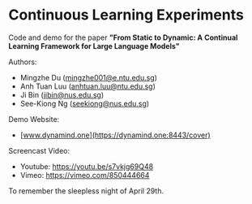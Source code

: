 # Continuous Learning Experiments

Code and demo for the paper **"From Static to Dynamic: A Continual Learning Framework for Large Language Models"**

Authors: 
- Mingzhe Du (mingzhe001@e.ntu.edu.sg)
- Anh Tuan Luu (anhtuan.luu@ntu.edu.sg)
- Ji Bin (jibin@nus.edu.sg)
- See-Kiong Ng (seekiong@nus.edu.sg)


Demo Website:
- [www.dynamind.one](https://dynamind.one:8443/cover)

Screencast Video:
- Youtube: https://youtu.be/s7vkjg69Q48
- Vimeo: https://vimeo.com/850444664
  

To remember the sleepless night of April 29th.
